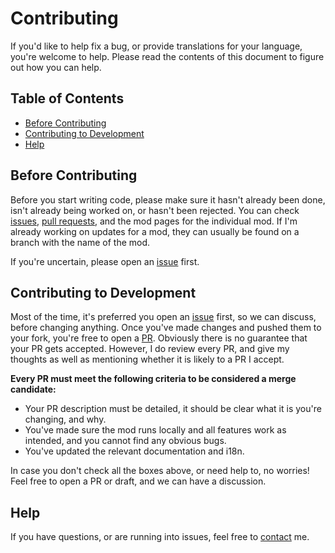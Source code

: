<!-- omit in toc -->
# Contributing

If you'd like to help fix a bug, or provide translations for your language, you're welcome to help. Please read the contents of this document to figure out how you can help.

<!-- omit in toc -->
## Table of Contents

- [Before Contributing](#before-contributing)
- [Contributing to Development](#contributing-to-development)
- [Help](#help)

## Before Contributing

Before you start writing code, please make sure it hasn't already been done, isn't already being worked on, or hasn't been rejected. You can check [issues][gh-issues], [pull requests][gh-pulls], and the mod pages for the individual mod. If I'm already working on updates for a mod, they can usually be found on a branch with the name of the mod.

If you're uncertain, please open an [issue][gh-issues] first.

## Contributing to Development

Most of the time, it's preferred you open an [issue][gh-issues] first, so we can discuss, before changing anything. Once you've made changes and pushed them to your fork, you're free to open a [PR][gh-pulls]. Obviously there is no guarantee that your PR gets accepted. However, I do review every PR, and give my thoughts as well as mentioning whether it is likely to a PR I accept.

**Every PR must meet the following criteria to be considered a merge candidate:**

- Your PR description must be detailed, it should be clear what it is you're changing, and why.
- You've made sure the mod runs locally and all features work as intended, and you cannot find any obvious bugs.
- You've updated the relevant documentation and i18n.

In case you don't check all the boxes above, or need help to, no worries! Feel free to open a PR or draft, and we can have a discussion.

## Help

If you have questions, or are running into issues, feel free to [contact](./SUPPORT.md) me.

[gh-issues]: https://github.com/Dunc4nNT/cyberpunk-2077-modding/issues
[gh-pulls]: https://github.com/Dunc4nNT/cyberpunk-2077-modding/pulls
